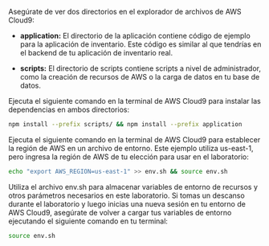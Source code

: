 Asegúrate de ver dos directorios en el explorador de archivos de AWS Cloud9:

- **application:** El directorio de la aplicación contiene código de ejemplo para la aplicación de inventario. Este código es similar al que tendrías en el backend de tu aplicación de inventario real.
  
- **scripts:** El directorio de scripts contiene scripts a nivel de administrador, como la creación de recursos de AWS o la carga de datos en tu base de datos.

Ejecuta el siguiente comando en la terminal de AWS Cloud9 para instalar las dependencias en ambos directorios:

```bash
npm install --prefix scripts/ && npm install --prefix application
```

Ejecuta el siguiente comando en la terminal de AWS Cloud9 para establecer la región de AWS en un archivo de entorno. Este ejemplo utiliza us-east-1, pero ingresa la región de AWS de tu elección para usar en el laboratorio:


```bash
echo "export AWS_REGION=us-east-1" >> env.sh && source env.sh
```
Utiliza el archivo env.sh para almacenar variables de entorno de recursos y otros parámetros necesarios en este laboratorio. Si tomas un descanso durante el laboratorio y luego inicias una nueva sesión en tu entorno de AWS Cloud9, asegúrate de volver a cargar tus variables de entorno ejecutando el siguiente comando en tu terminal:
```bash
source env.sh
```
